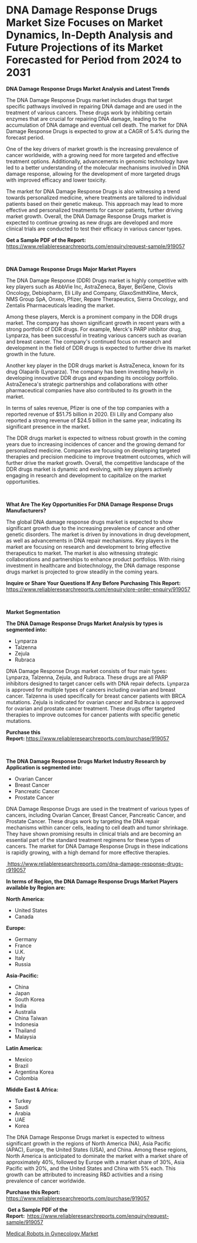 <p><h1>DNA Damage Response Drugs Market Size Focuses on Market Dynamics, In-Depth Analysis and Future Projections of its Market Forecasted for Period from 2024 to 2031</h1></p><p><strong>DNA Damage Response Drugs Market Analysis and Latest Trends</strong></p>
<p><p>The DNA Damage Response Drugs market includes drugs that target specific pathways involved in repairing DNA damage and are used in the treatment of various cancers. These drugs work by inhibiting certain enzymes that are crucial for repairing DNA damage, leading to the accumulation of DNA damage and eventual cell death. The market for DNA Damage Response Drugs is expected to grow at a CAGR of 5.4% during the forecast period.</p><p>One of the key drivers of market growth is the increasing prevalence of cancer worldwide, with a growing need for more targeted and effective treatment options. Additionally, advancements in genomic technology have led to a better understanding of the molecular mechanisms involved in DNA damage response, allowing for the development of more targeted drugs with improved efficacy and lower toxicity.</p><p>The market for DNA Damage Response Drugs is also witnessing a trend towards personalized medicine, where treatments are tailored to individual patients based on their genetic makeup. This approach may lead to more effective and personalized treatments for cancer patients, further driving market growth. Overall, the DNA Damage Response Drugs market is expected to continue growing as new drugs are developed and more clinical trials are conducted to test their efficacy in various cancer types.</p></p>
<p><strong>Get a Sample PDF of the Report:&nbsp;</strong> <a href="https://www.reliableresearchreports.com/enquiry/request-sample/919057">https://www.reliableresearchreports.com/enquiry/request-sample/919057</a></p>
<p>&nbsp;</p>
<p><strong>DNA Damage Response Drugs Major Market Players</strong></p>
<p><p>The DNA Damage Response (DDR) Drugs market is highly competitive with key players such as AbbVie Inc, AstraZeneca, Bayer, BeiGene, Clovis Oncology, Debiopharm, Eli Lilly and Company, GlaxoSmithKline, Merck, NMS Group SpA, Onxeo, Pfizer, Repare Therapeutics, Sierra Oncology, and Zentalis Pharmaceuticals leading the market.</p><p>Among these players, Merck is a prominent company in the DDR drugs market. The company has shown significant growth in recent years with a strong portfolio of DDR drugs. For example, Merck's PARP inhibitor drug, Lynparza, has been successful in treating various cancers such as ovarian and breast cancer. The company's continued focus on research and development in the field of DDR drugs is expected to further drive its market growth in the future.</p><p>Another key player in the DDR drugs market is AstraZeneca, known for its drug Olaparib (Lynparza). The company has been investing heavily in developing innovative DDR drugs and expanding its oncology portfolio. AstraZeneca's strategic partnerships and collaborations with other pharmaceutical companies have also contributed to its growth in the market.</p><p>In terms of sales revenue, Pfizer is one of the top companies with a reported revenue of $51.75 billion in 2020. Eli Lilly and Company also reported a strong revenue of $24.5 billion in the same year, indicating its significant presence in the market.</p><p>The DDR drugs market is expected to witness robust growth in the coming years due to increasing incidences of cancer and the growing demand for personalized medicine. Companies are focusing on developing targeted therapies and precision medicine to improve treatment outcomes, which will further drive the market growth. Overall, the competitive landscape of the DDR drugs market is dynamic and evolving, with key players actively engaging in research and development to capitalize on the market opportunities.</p></p>
<p>&nbsp;</p>
<p><strong>What Are The Key Opportunities For DNA Damage Response Drugs Manufacturers?</strong></p>
<p><p>The global DNA damage response drugs market is expected to show significant growth due to the increasing prevalence of cancer and other genetic disorders. The market is driven by innovations in drug development, as well as advancements in DNA repair mechanisms. Key players in the market are focusing on research and development to bring effective therapeutics to market. The market is also witnessing strategic collaborations and partnerships to enhance product portfolios. With rising investment in healthcare and biotechnology, the DNA damage response drugs market is projected to grow steadily in the coming years.</p></p>
<p><strong>Inquire or Share Your Questions If Any Before Purchasing This Report:</strong> <a href="https://www.reliableresearchreports.com/enquiry/pre-order-enquiry/919057">https://www.reliableresearchreports.com/enquiry/pre-order-enquiry/919057</a></p>
<p>&nbsp;</p>
<p><strong>Market Segmentation</strong></p>
<p><strong>The DNA Damage Response Drugs Market Analysis by types is segmented into:</strong></p>
<p><ul><li>Lynparza</li><li>Talzenna</li><li>Zejula</li><li>Rubraca</li></ul></p>
<p><p>DNA Damage Response Drugs market consists of four main types: Lynparza, Talzenna, Zejula, and Rubraca. These drugs are all PARP inhibitors designed to target cancer cells with DNA repair defects. Lynparza is approved for multiple types of cancers including ovarian and breast cancer. Talzenna is used specifically for breast cancer patients with BRCA mutations. Zejula is indicated for ovarian cancer and Rubraca is approved for ovarian and prostate cancer treatment. These drugs offer targeted therapies to improve outcomes for cancer patients with specific genetic mutations.</p></p>
<p><strong>Purchase this Report:&nbsp;</strong><a href="https://www.reliableresearchreports.com/purchase/919057">https://www.reliableresearchreports.com/purchase/919057</a></p>
<p>&nbsp;</p>
<p><strong>The DNA Damage Response Drugs Market Industry Research by Application is segmented into:</strong></p>
<p><ul><li>Ovarian Cancer</li><li>Breast Cancer</li><li>Pancreatic Cancer</li><li>Prostate Cancer</li></ul></p>
<p><p>DNA Damage Response Drugs are used in the treatment of various types of cancers, including Ovarian Cancer, Breast Cancer, Pancreatic Cancer, and Prostate Cancer. These drugs work by targeting the DNA repair mechanisms within cancer cells, leading to cell death and tumor shrinkage. They have shown promising results in clinical trials and are becoming an essential part of the standard treatment regimens for these types of cancers. The market for DNA Damage Response Drugs in these indications is rapidly growing, with a high demand for more effective therapies.</p></p>
<p><a href="https://www.reliableresearchreports.com/dna-damage-response-drugs-r919057">&nbsp;https://www.reliableresearchreports.com/dna-damage-response-drugs-r919057</a></p>
<p><strong>In terms of Region, the DNA Damage Response Drugs Market Players available by Region are:</strong></p>
<p>
    <p> <strong> North America: </strong>
        <ul>
            <li>United States</li>
            <li>Canada</li>
        </ul>
        </p> 
    <p> <strong> Europe: </strong>
        <ul>
            <li>Germany</li>
            <li>France</li>
            <li>U.K.</li>
            <li>Italy</li>
            <li>Russia</li>
        </ul>
        </p> 
    <p> <strong> Asia-Pacific: </strong>
        <ul>
            <li>China</li>
            <li>Japan</li>
            <li>South Korea</li>
            <li>India</li>
            <li>Australia</li>
            <li>China Taiwan</li>
            <li>Indonesia</li>
            <li>Thailand</li>
            <li>Malaysia</li>
        </ul>
        </p> 
    <p> <strong> Latin America: </strong>
        <ul>
            <li>Mexico</li>
            <li>Brazil</li>
            <li>Argentina Korea</li>
            <li>Colombia</li>
        </ul>
        </p> 
    <p> <strong> Middle East & Africa: </strong>
        <ul>
            <li>Turkey</li>
            <li>Saudi</li>
            <li>Arabia</li>
            <li>UAE</li>
            <li>Korea</li>
        </ul>
    </p>
    </p>
<p><p>The DNA Damage Response Drugs market is expected to witness significant growth in the regions of North America (NA), Asia Pacific (APAC), Europe, the United States (USA), and China. Among these regions, North America is anticipated to dominate the market with a market share of approximately 40%, followed by Europe with a market share of 30%, Asia Pacific with 20%, and the United States and China with 5% each. This growth can be attributed to increasing R&D activities and a rising prevalence of cancer worldwide.</p></p>
<p><strong>Purchase this Report: </strong><a href="https://www.reliableresearchreports.com/purchase/919057">https://www.reliableresearchreports.com/purchase/919057</a></p>
<p>&nbsp;<strong>Get a Sample PDF of the Report:&nbsp;&nbsp;</strong><a href="https://www.reliableresearchreports.com/enquiry/request-sample/919057">https://www.reliableresearchreports.com/enquiry/request-sample/919057</a></p>
<p><strong></strong></p>
<p><p><a href="https://github.com/LiamDavis60/Market-Research-Report-List-1/blob/main/medical-robots-in-gynecology-market.md">Medical Robots in Gynecology Market</a></p></p>